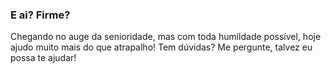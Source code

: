 ### E ai? Firme?
Chegando no auge da senioridade, mas com toda humildade possível, hoje ajudo muito mais do que atrapalho! Tem dúvidas? Me pergunte, talvez eu possa te ajudar!
